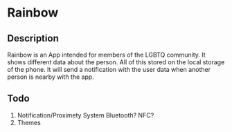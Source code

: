 # Rainbow

## Description
Rainbow is an App intended for members of the LGBTQ community. It shows different data about the person. All of this stored on the local storage of the phone.
It will send a notification with the user data when another person is nearby with the app.

## Todo
<ol>
  <li>Notification/Proximety System Bluetooth? NFC?</li>
  <li>Themes</li>
</ol>
